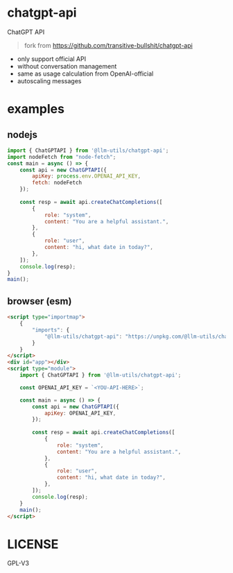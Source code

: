 # chatgpt-api
ChatGPT API

> fork from https://github.com/transitive-bullshit/chatgpt-api

- only support official API
- without conversation management
- same as usage calculation from OpenAI-official
- autoscaling messages

# examples

## nodejs
```js
import { ChatGPTAPI } from '@llm-utils/chatgpt-api';
import nodeFetch from "node-fetch";
const main = async () => {
    const api = new ChatGPTAPI({
        apiKey: process.env.OPENAI_API_KEY,
        fetch: nodeFetch
    });
    
    const resp = await api.createChatCompletions([
        {
            role: "system",
            content: "You are a helpful assistant.",
        },
        {
            role: "user",
            content: "hi, what date in today?",
        },
    ]);
    console.log(resp);
}
main();
```

## browser (esm)
```html
<script type="importmap">
    {
        "imports": {
            "@llm-utils/chatgpt-api": "https://unpkg.com/@llm-utils/chatgpt-api@latest/dist/index.module.mjs"
        }
    }
</script>
<div id="app"></div>
<script type="module">
    import { ChatGPTAPI } from '@llm-utils/chatgpt-api';

    const OPENAI_API_KEY = `<YOU-API-HERE>`;

    const main = async () => {
        const api = new ChatGPTAPI({
            apiKey: OPENAI_API_KEY,
        });
        
        const resp = await api.createChatCompletions([
            {
                role: "system",
                content: "You are a helpful assistant.",
            },
            {
                role: "user",
                content: "hi, what date in today?",
            },
        ]);
        console.log(resp);
    }
    main();
</script>
```

# LICENSE
GPL-V3

